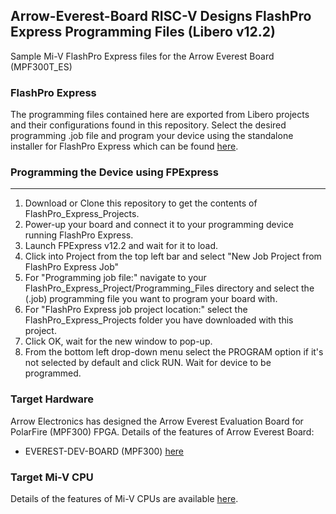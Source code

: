 ## Arrow-Everest-Board RISC-V Designs FlashPro Express Programming Files (Libero v12.2)

Sample Mi-V FlashPro Express files for the Arrow Everest Board (MPF300T_ES)

### FlashPro Express
The programming files contained here are exported from Libero projects and their configurations found in this repository. Select the desired programming .job file and program your device using the standalone installer for FlashPro Express which can be found [here](https://www.microsemi.com/product-directory/programming/4977-flashpro#software).

### Programming the Device using FPExpress
---------------------------------------------
1. Download or Clone this repository to get the contents of FlashPro_Express_Projects.
2. Power-up your board and connect it to your programming device running FlashPro Express.
3. Launch FPExpress v12.2 and wait for it to load.
4. Click into Project from the top left bar and select "New Job Project from FlashPro Express Job"
5. For "Programming job file:" navigate to your FlashPro_Express_Project/Programming_Files directory and select the (.job) programming file you want to program your board with.
6. For "FlashPro Express job project location:" select the FlashPro_Express_Projects folder you have downloaded with this project.
8. Click OK, wait for the new window to pop-up.
7. From the bottom left drop-down menu select the PROGRAM option if it's not selected by default and click RUN. Wait for device to be programmed.

### Target Hardware
Arrow Electronics has designed the Arrow Everest Evaluation Board for PolarFire (MPF300) FPGA. Details of the features of Arrow Everest Board:
* EVEREST-DEV-BOARD (MPF300) [here](https://www.microsemi.com/existing-parts/parts/143998)

### Target Mi-V CPU
Details of the features of Mi-V CPUs are available [here](https://github.com/RISCV-on-Microsemi-FPGA/CPUs).
